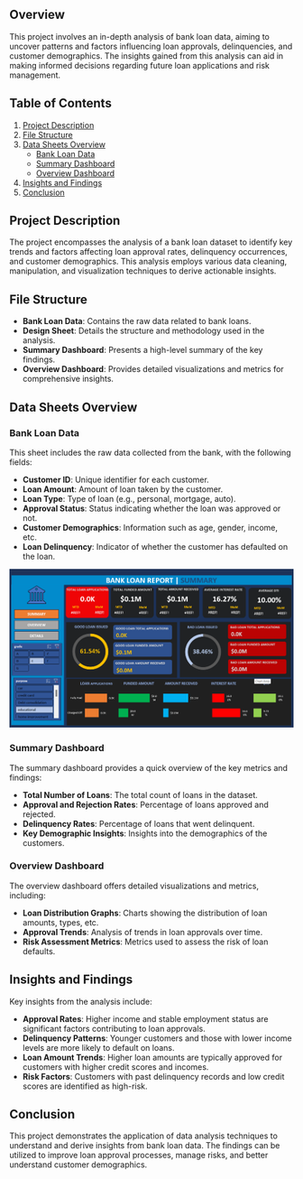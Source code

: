 ## Overview

This project involves an in-depth analysis of bank loan data, aiming to uncover patterns and factors influencing loan approvals, delinquencies, and customer demographics. The insights gained from this analysis can aid in making informed decisions regarding future loan applications and risk management.

## Table of Contents

1. [Project Description](#project-description)
2. [File Structure](#file-structure)
3. [Data Sheets Overview](#data-sheets-overview)
   - [Bank Loan Data](#bank-loan-data)
   - [Summary Dashboard](#summary-dashboard)
   - [Overview Dashboard](#overview-dashboard)
5. [Insights and Findings](#insights-and-findings)
6. [Conclusion](#conclusion)

## Project Description

The project encompasses the analysis of a bank loan dataset to identify key trends and factors affecting loan approval rates, delinquency occurrences, and customer demographics. This analysis employs various data cleaning, manipulation, and visualization techniques to derive actionable insights.

## File Structure

- **Bank Loan Data**: Contains the raw data related to bank loans.
- **Design Sheet**: Details the structure and methodology used in the analysis.
- **Summary Dashboard**: Presents a high-level summary of the key findings.
- **Overview Dashboard**: Provides detailed visualizations and metrics for comprehensive insights.

## Data Sheets Overview

### Bank Loan Data

This sheet includes the raw data collected from the bank, with the following fields:
- **Customer ID**: Unique identifier for each customer.
- **Loan Amount**: Amount of loan taken by the customer.
- **Loan Type**: Type of loan (e.g., personal, mortgage, auto).
- **Approval Status**: Status indicating whether the loan was approved or not.
- **Customer Demographics**: Information such as age, gender, income, etc.
- **Loan Delinquency**: Indicator of whether the customer has defaulted on the loan.


![Alt text](https://github.com/animesh010-s/DATA-ANALYTCIS-PROJECTS/blob/main/BANK%20LOAN%20DATA%20ANALYSIS/Summary_Dashboard.png)


### Summary Dashboard

The summary dashboard provides a quick overview of the key metrics and findings:
- **Total Number of Loans**: The total count of loans in the dataset.
- **Approval and Rejection Rates**: Percentage of loans approved and rejected.
- **Delinquency Rates**: Percentage of loans that went delinquent.
- **Key Demographic Insights**: Insights into the demographics of the customers.

### Overview Dashboard

The overview dashboard offers detailed visualizations and metrics, including:
- **Loan Distribution Graphs**: Charts showing the distribution of loan amounts, types, etc.
- **Approval Trends**: Analysis of trends in loan approvals over time.
- **Risk Assessment Metrics**: Metrics used to assess the risk of loan defaults.


## Insights and Findings

Key insights from the analysis include:
- **Approval Rates**: Higher income and stable employment status are significant factors contributing to loan approvals.
- **Delinquency Patterns**: Younger customers and those with lower income levels are more likely to default on loans.
- **Loan Amount Trends**: Higher loan amounts are typically approved for customers with higher credit scores and incomes.
- **Risk Factors**: Customers with past delinquency records and low credit scores are identified as high-risk.

## Conclusion

This project demonstrates the application of data analysis techniques to understand and derive insights from bank loan data. The findings can be utilized to improve loan approval processes, manage risks, and better understand customer demographics.
